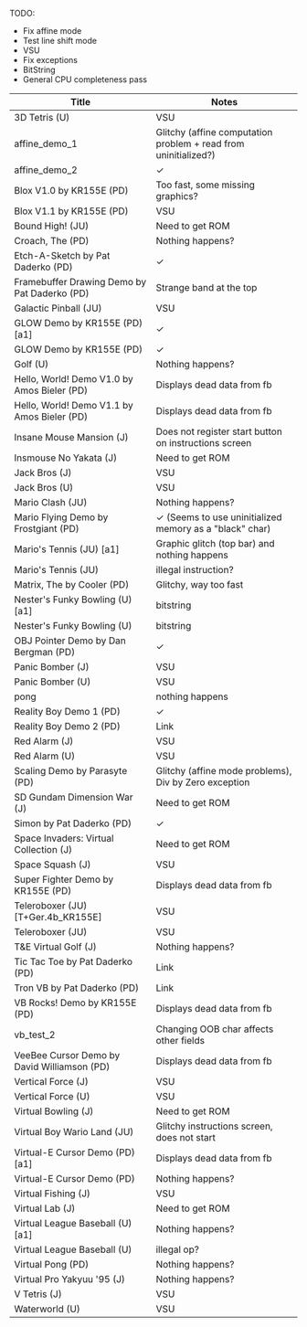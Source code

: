 TODO:
* Fix affine mode
* Test line shift mode
* VSU
* Fix exceptions
* BitString
* General CPU completeness pass


| Title | Notes
| --- | ---
| 3D Tetris (U) | VSU
| affine_demo_1 | Glitchy (affine computation problem + read from uninitialized?)
| affine_demo_2 | ✓
| Blox V1.0 by KR155E (PD) | Too fast, some missing graphics?
| Blox V1.1 by KR155E (PD) | VSU
| Bound High! (JU) | Need to get ROM
| Croach, The (PD) | Nothing happens?
| Etch-A-Sketch by Pat Daderko (PD) | ✓
| Framebuffer Drawing Demo by Pat Daderko (PD) | Strange band at the top
| Galactic Pinball (JU) | VSU
| GLOW Demo by KR155E (PD) [a1] | ✓
| GLOW Demo by KR155E (PD) | ✓
| Golf (U) | Nothing happens?
| Hello, World! Demo V1.0 by Amos Bieler (PD) | Displays dead data from fb
| Hello, World! Demo V1.1 by Amos Bieler (PD) | Displays dead data from fb
| Insane Mouse Mansion (J) | Does not register start button on instructions screen
| Insmouse No Yakata (J) | Need to get ROM
| Jack Bros (J) | VSU
| Jack Bros (U) | VSU
| Mario Clash (JU) | Nothing happens?
| Mario Flying Demo by Frostgiant (PD) | ✓ (Seems to use uninitialized memory as a "black" char)
| Mario's Tennis (JU) [a1] | Graphic glitch (top bar) and nothing happens
| Mario's Tennis (JU) | illegal instruction?
| Matrix, The by Cooler (PD) | Glitchy, way too fast
| Nester's Funky Bowling (U) [a1] | bitstring
| Nester's Funky Bowling (U) | bitstring
| OBJ Pointer Demo by Dan Bergman (PD) | ✓
| Panic Bomber (J) | VSU
| Panic Bomber (U) | VSU
| pong | nothing happens
| Reality Boy Demo 1 (PD) | ✓
| Reality Boy Demo 2 (PD) | Link
| Red Alarm (J) | VSU
| Red Alarm (U) | VSU
| Scaling Demo by Parasyte (PD) | Glitchy (affine mode problems), Div by Zero exception
| SD Gundam Dimension War (J) | Need to get ROM
| Simon by Pat Daderko (PD) | ✓
| Space Invaders: Virtual Collection (J) | Need to get ROM
| Space Squash (J) | VSU
| Super Fighter Demo by KR155E (PD) | Displays dead data from fb
| Teleroboxer (JU) [T+Ger.4b_KR155E] | VSU
| Teleroboxer (JU) | VSU
| T&E Virtual Golf (J) | Nothing happens?
| Tic Tac Toe by Pat Daderko (PD) | Link
| Tron VB by Pat Daderko (PD) | Link
| VB Rocks! Demo by KR155E (PD) | Displays dead data from fb
| vb_test_2 | Changing OOB char affects other fields
| VeeBee Cursor Demo by David Williamson (PD) | Displays dead data from fb
| Vertical Force (J) | VSU
| Vertical Force (U) | VSU
| Virtual Bowling (J) | Need to get ROM 
| Virtual Boy Wario Land (JU) | Glitchy instructions screen, does not start
| Virtual-E Cursor Demo (PD) [a1] | Displays dead data from fb
| Virtual-E Cursor Demo (PD) | Nothing happens?
| Virtual Fishing (J) | VSU
| Virtual Lab (J) | Need to get ROM 
| Virtual League Baseball (U) [a1] | Nothing happens?
| Virtual League Baseball (U) | illegal op?
| Virtual Pong (PD) | Nothing happens?
| Virtual Pro Yakyuu '95 (J) | Nothing happens?
| V Tetris (J) | VSU
| Waterworld (U) | VSU